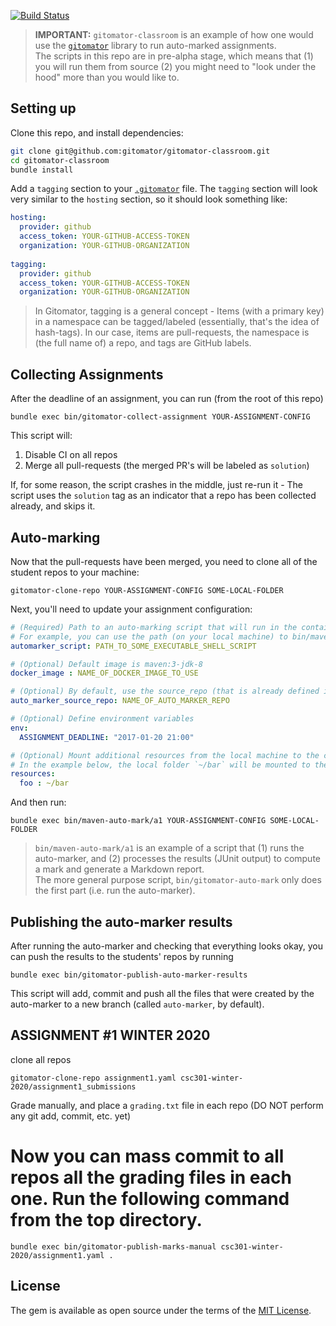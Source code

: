 

[![Build Status](https://travis-ci.org/gitomator/gitomator-classroom.svg?branch=master)](https://travis-ci.org/gitomator/gitomator-classroom)


 > **IMPORTANT:** `gitomator-classroom` is an example of how one would use the [`gitomator`](https://gitomator.github.io) library to run auto-marked assignments.      
 > The scripts in this repo are in pre-alpha stage, which means that (1) you will run them from source (2) you might need to "look under the hood" more than you would like to.



## Setting up


Clone this repo, and install dependencies:

```sh
git clone git@github.com:gitomator/gitomator-classroom.git
cd gitomator-classroom
bundle install
```

Add a `tagging` section to your [`.gitomator`](http://gitomator.github.io/docs/quick-start/#configure-credentials) file.
The `tagging` section will look very similar to the `hosting` section, so it should look something like:

```yaml
hosting:
  provider: github
  access_token: YOUR-GITHUB-ACCESS-TOKEN
  organization: YOUR-GITHUB-ORGANIZATION
  
tagging:
  provider: github
  access_token: YOUR-GITHUB-ACCESS-TOKEN
  organization: YOUR-GITHUB-ORGANIZATION
```

 > In Gitomator, tagging is a general concept - Items (with a primary key) in a namespace can be tagged/labeled (essentially, that's the idea of hash-tags).
 > In our case, items are pull-requests, the namespace is (the full name of) a repo, and tags are GitHub labels.


## Collecting Assignments

After the deadline of an assignment, you can run (from the root of this repo)

```
bundle exec bin/gitomator-collect-assignment YOUR-ASSIGNMENT-CONFIG
```

This script will:

 1. Disable CI on all repos
 2. Merge all pull-requests (the merged PR's will be labeled as `solution`)
 
If, for some reason, the script crashes in the middle, just re-run it - The script uses the `solution` tag as an indicator that a repo has been collected already, and skips it.

## Auto-marking

Now that the pull-requests have been merged, you need to clone all of the student repos to your machine:

```
gitomator-clone-repo YOUR-ASSIGNMENT-CONFIG SOME-LOCAL-FOLDER
```

Next, you'll need to update your assignment configuration:

```yaml
# (Required) Path to an auto-marking script that will run in the container
# For example, you can use the path (on your local machine) to bin/maven-auto-mark/run.sh
automarker_script: PATH_TO_SOME_EXECUTABLE_SHELL_SCRIPT

# (Optional) Default image is maven:3-jdk-8
docker_image : NAME_OF_DOCKER_IMAGE_TO_USE

# (Optional) By default, use the source_repo (that is already defined in this yaml file)
auto_marker_source_repo: NAME_OF_AUTO_MARKER_REPO

# (Optional) Define environment variables
env:
  ASSIGNMENT_DEADLINE: "2017-01-20 21:00"

# (Optional) Mount additional resources from the local machine to the container
# In the example below, the local folder `~/bar` will be mounted to the container as `/root/resources/foo`
resources:
  foo : ~/bar
```

And then run:

```
bundle exec bin/maven-auto-mark/a1 YOUR-ASSIGNMENT-CONFIG SOME-LOCAL-FOLDER
```

 > `bin/maven-auto-mark/a1` is an example of a script that (1) runs the auto-marker, and (2) processes the results (JUnit output) to compute a mark and generate a Markdown report.       
 > The more general purpose script, `bin/gitomator-auto-mark` only does the first part (i.e. run the auto-marker).
 
## Publishing the auto-marker results

After running the auto-marker and checking that everything looks okay, you can push the results to the students' repos by running

```
bundle exec bin/gitomator-publish-auto-marker-results
```

This script will add, commit and push all the files that were created by the auto-marker to a new branch (called `auto-marker`, by default).

## ASSIGNMENT #1 WINTER 2020

clone all repos
```
gitomator-clone-repo assignment1.yaml csc301-winter-2020/assignment1_submissions
```

Grade manually, and place a `grading.txt` file in each repo (DO NOT perform any git add, commit, etc. yet)

# Now you can mass commit to all repos all the grading files in each one. Run the following command from the top directory.
```
bundle exec bin/gitomator-publish-marks-manual csc301-winter-2020/assignment1.yaml .  
```


## License

The gem is available as open source under the terms of the [MIT License](http://opensource.org/licenses/MIT).
